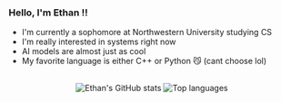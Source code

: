 ### Hello, I'm Ethan ‼️
- I'm currently a sophomore at Northwestern University studying CS
- I'm really interested in systems right now
- AI models are almost just as cool
- My favorite language is either C++ or Python 😼 (cant choose lol)
<br>
<div align="center">
<img alt="Ethan's GitHub stats" src="https://github-readme-stats.vercel.app/api?username=ethan-prime&layout=compact&show_icons=true&hide_title=true&hide_rank=true&theme=dracula"/>
<img alt="Top languages" src="https://github-readme-stats.vercel.app/api/top-langs/?username=ethan-prime&layout=compact&&langs_count=6&theme=dracula&hide=jupyter%20notebook"/>
</div>
